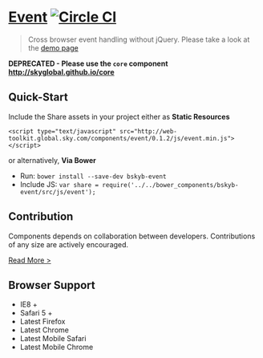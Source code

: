 [Event](http://skyglobal.github.io/event/) [![Circle CI](https://circleci.com/gh/skyglobal/event/tree/master.svg?style=svg)](https://circleci.com/gh/skyglobal/event/tree/master)
========================

> Cross browser event handling without jQuery. Please take a look at the [demo page](http://skyglobal.github.io/event/)

**DEPRECATED - Please use the `core` component http://skyglobal.github.io/core**

## Quick-Start

Include the Share assets in your project either as **Static Resources**

```
<script type="text/javascript" src="http://web-toolkit.global.sky.com/components/event/0.1.2/js/event.min.js"></script>
```

or alternatively, **Via Bower**

 * Run: `bower install --save-dev bskyb-event`
 * Include JS: `var share = require('../../bower_components/bskyb-event/src/js/event');`


## Contribution

Components depends on collaboration between developers. Contributions of any size are actively encouraged.

[Read More >](CONTRIBUTING.md)

## Browser Support

 * IE8 +
 * Safari 5 +
 * Latest Firefox
 * Latest Chrome
 * Latest Mobile Safari
 * Latest Mobile Chrome
